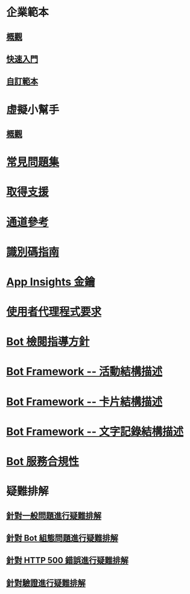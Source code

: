 # 企業範本
## [概觀](../v4sdk/bot-builder-enterprise-template-overview.md)
## [快速入門](../v4sdk/bot-builder-enterprise-template-getting-started.md)
## [自訂範本](../v4sdk/bot-builder-enterprise-template-customize.md)
# 虛擬小幫手 
## [概觀](../v4sdk/bot-builder-virtual-assistant-introduction.md)
# [常見問題集](../bot-service-resources-bot-framework-faq.md)
# [取得支援](../bot-service-resources-links-help.md)
# [通道參考](../bot-service-channels-reference.md)
# [識別碼指南](../bot-service-resources-identifiers-guide.md)
# [App Insights 金鑰](../bot-service-resources-app-insights-keys.md)
# [使用者代理程式要求](../bot-service-resources-user-agent.md)
# [Bot 檢閱指導方針](../bot-service-review-guidelines.md)
# [Bot Framework -- 活動結構描述](https://aka.ms/botSpecs-activitySchema)
# [Bot Framework -- 卡片結構描述](https://aka.ms/botSpecs-cardSchema)
# [Bot Framework -- 文字記錄結構描述](https://aka.ms/botSpecs-transcripts)
# [Bot 服務合規性](../v4sdk/bot-service-compliance.md)
# 疑難排解
## [針對一般問題進行疑難排解](../bot-service-troubleshoot-general-problems.md)
## [針對 Bot 組態問題進行疑難排解](../bot-service-troubleshoot-bot-configuration.md)
## [針對 HTTP 500 錯誤進行疑難排解](../bot-service-troubleshoot-500-errors.md)
## [針對驗證進行疑難排解](../bot-service-troubleshoot-authentication-problems.md)

